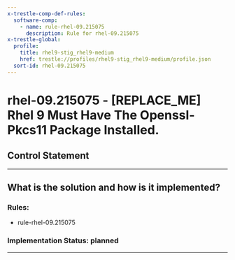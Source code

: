```yaml
---
x-trestle-comp-def-rules:
  software-comp:
    - name: rule-rhel-09.215075
      description: Rule for rhel-09.215075
x-trestle-global:
  profile:
    title: rhel9-stig_rhel9-medium
    href: trestle://profiles/rhel9-stig_rhel9-medium/profile.json
  sort-id: rhel-09.215075
---
```


# rhel-09.215075 - \[REPLACE_ME\] Rhel 9 Must Have The Openssl-Pkcs11 Package Installed.

## Control Statement

______________________________________________________________________

## What is the solution and how is it implemented?

<!-- For implementation status enter one of: implemented, partial, planned, alternative, not-applicable -->

<!-- Note that the list of rules under ### Rules: is read-only and changes will not be captured after assembly to JSON -->

<!-- Add control implementation description here for control: rhel-09.215075 -->

### Rules:

  - rule-rhel-09.215075

### Implementation Status: planned

______________________________________________________________________
